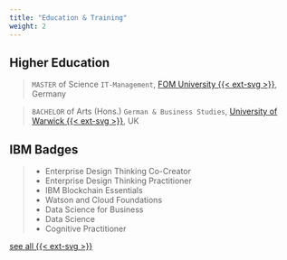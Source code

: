 ```yaml
---
title: "Education & Training"
weight: 2
---
```

## Higher Education
> `MASTER` of Science `IT-Management`, [FOM University {{< ext-svg >}}](https://en.wikipedia.org/wiki/FOM_University_of_Applied_Sciences_for_Economics_and_Management), Germany  

> `BACHELOR` of Arts (Hons.) `German & Business Studies`, [University of Warwick {{< ext-svg >}}](https://en.wikipedia.org/wiki/University_of_Warwick), UK

## IBM Badges
> * Enterprise Design Thinking Co-Creator
> * Enterprise Design Thinking Practitioner
>* IBM Blockchain Essentials
>* Watson and Cloud Foundations
>* Data Science for Business
>* Data Science
>* Cognitive Practitioner  

[see all {{< ext-svg >}}](https://www.youracclaim.com/users/thilak.mahendran/badges?sort=-state_updated_at&page=1)